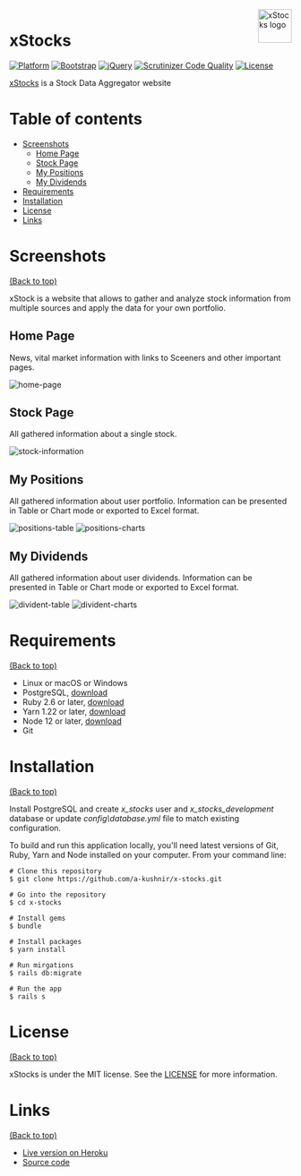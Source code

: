<a href="http://x-stocks.herokuapp.com/">
    <img src="https://raw.githubusercontent.com/a-kushnir/x-stocks/main/public/img/favicons/favicon.svg" alt="xStocks logo" title="xStpcks" align="right" height="60" />
</a>

# xStocks

[![Platform](https://img.shields.io/badge/platform-windows%20%7C%20macos%20%7C%20linux-blue)](https://img.shields.io/badge/platform-windows%20%7C%20macos%20%7C%20linux-blue)
[![Bootstrap](https://img.shields.io/github/package-json/dependency-version/a-kushnir/x-stocks/bootstrap)](https://img.shields.io/github/package-json/dependency-version/a-kushnir/x-stocks/bootstrap)
[![jQuery](https://img.shields.io/github/package-json/dependency-version/a-kushnir/x-stocks/jquery)](https://img.shields.io/github/package-json/dependency-version/a-kushnir/x-stocks/jquery)
[![Scrutinizer Code Quality](https://img.shields.io/scrutinizer/quality/g/a-kushnir/x-stocks/main)](https://img.shields.io/scrutinizer/quality/g/a-kushnir/x-stocks/main)
[![License](https://img.shields.io/github/license/a-kushnir/x-stocks)](https://img.shields.io/github/license/a-kushnir/x-stocks)

[xStocks](http://x-stocks.herokuapp.com/) is a Stock Data Aggregator website

# Table of contents

- [Screenshots](#screenshots)
    - [Home Page](#home-page)
    - [Stock Page](#stock-page)
    - [My Positions](#my-positions)
    - [My Dividends](#my-dividends)
- [Requirements](#requirements)
- [Installation](#installation)
- [License](#license)
- [Links](#links)

# Screenshots

[(Back to top)](#table-of-contents)

xStock is a website that allows to gather and analyze stock information from multiple sources and apply the data for your own portfolio.

## Home Page
News, vital market information with links to Sceeners and other important pages.

![home-page](https://user-images.githubusercontent.com/1454297/92982276-a58df780-f45a-11ea-897a-34c22b7cb71f.png)

## Stock Page
All gathered information about a single stock.

![stock-information](https://user-images.githubusercontent.com/1454297/92982322-e6860c00-f45a-11ea-9d20-d855d9140279.png)

## My Positions
All gathered information about user portfolio. Information can be presented in Table or Chart mode or exported to Excel format.

![positions-table](https://user-images.githubusercontent.com/1454297/92982317-dff79480-f45a-11ea-83a3-55d0abec70e3.png)
![positions-charts](https://user-images.githubusercontent.com/1454297/92982319-e259ee80-f45a-11ea-9744-69176ec46e09.png)

## My Dividends
All gathered information about user dividends. Information can be presented in Table or Chart mode or exported to Excel format.

![divident-table](https://user-images.githubusercontent.com/1454297/92982334-f30a6480-f45a-11ea-9ce7-9855bd6fd86a.png)
![divident-charts](https://user-images.githubusercontent.com/1454297/92982335-f4d42800-f45a-11ea-86ca-3b1a607eefe9.png)

# Requirements

[(Back to top)](#table-of-contents)

* Linux or macOS or Windows
* PostgreSQL, [download](https://www.postgresql.org/download/)
* Ruby 2.6 or later, [download](https://www.ruby-lang.org/en/downloads/)
* Yarn 1.22 or later, [download](https://classic.yarnpkg.com/en/docs/install/)
* Node 12 or later, [download](https://nodejs.org/en/download/)
* Git

# Installation

[(Back to top)](#table-of-contents)

Install PostgreSQL and create _x_stocks_ user and _x_stocks_development_ database or update _config\database.yml_ file to match existing configuration.

To build and run this application locally, you'll need latest versions of Git, Ruby, Yarn and Node installed on your computer. From your command line:

```
# Clone this repository
$ git clone https://github.com/a-kushnir/x-stocks.git

# Go into the repository
$ cd x-stocks

# Install gems
$ bundle

# Install packages
$ yarn install

# Run mirgations
$ rails db:migrate

# Run the app
$ rails s
```

# License

[(Back to top)](#table-of-contents)

xStocks is under the MIT license. See the [LICENSE](https://github.com/a-kushnir/x-stocks/blob/main/LICENSE) for more information.

# Links

[(Back to top)](#table-of-contents)

* [Live version on Heroku](http://x-stocks.herokuapp.com/)
* [Source code](https://github.com/a-kushnir/x-stocks)
